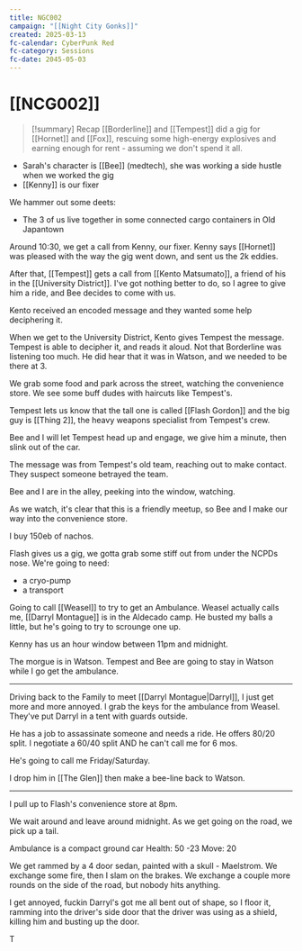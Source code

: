 ```yaml
---
title: NGC002
campaign: "[[Night City Gonks]]"
created: 2025-03-13
fc-calendar: CyberPunk Red
fc-category: Sessions
fc-date: 2045-05-03
---
```

# [[NCG002]]

> [!summary] Recap
>[[Borderline]] and [[Tempest]] did a gig for [[Hornet]] and [[Fox]], rescuing some high-energy explosives and earning enough for rent - assuming we don't spend it all.

- Sarah's character is [[Bee]] (medtech), she was working a side hustle when we worked the gig
- [[Kenny]] is our fixer

We hammer out some deets:

- The 3 of us live together in some connected cargo containers in Old Japantown


Around 10:30, we get a call from Kenny, our fixer. Kenny says [[Hornet]] was pleased with the way the gig went down, and sent us the 2k eddies.

After that, [[Tempest]] gets a call from [[Kento Matsumato]], a friend of his in the [[University District]]. I've got nothing better to do, so I agree to give him a ride, and Bee decides to come with us.

Kento received an encoded message and they wanted some help deciphering it.

When we get to the University District, Kento gives Tempest the message. Tempest is able to decipher it, and reads it aloud. Not that Borderline was listening too much. He did hear that it was in Watson, and we needed to be there at 3.

We grab some food and park across the street, watching the convenience store. We see some buff dudes with haircuts like Tempest's. 

Tempest lets us know that the tall one is called [[Flash Gordon]] and the big guy is [[Thing 2]], the heavy weapons specialist from Tempest's crew.

Bee and I will let Tempest head up and engage, we give him a minute, then slink out of the car. 

The message was from Tempest's old team, reaching out to make contact. They suspect someone betrayed the team.

Bee and I are in the alley, peeking into the window, watching.

As we watch, it's clear that this is a friendly meetup, so Bee and I make our way into the convenience store.

I buy 150eb of nachos.

Flash gives us a gig, we gotta grab some stiff out from under the NCPDs nose. We're going to need:

- a cryo-pump
- a transport

Going to call [[Weasel]] to try to get an Ambulance. Weasel actually calls me, [[Darryl Montague]] is in the Aldecado camp. He busted my balls a little, but he's going to try to scrounge one up.

Kenny has us an hour window between 11pm and midnight.

The morgue is in Watson. Tempest and Bee are going to stay in Watson while I go get the ambulance.

---

Driving back to the Family to meet [[Darryl Montague|Darryl]], I just get more and more annoyed. I grab the keys for the ambulance from Weasel. They've put Darryl in a tent with guards outside. 

He has a job to assassinate someone and needs a ride. He offers 80/20 split. I negotiate a 60/40 split AND he can't call me for 6 mos.

He's going to call me Friday/Saturday.

I drop him in [[The Glen]] then make a bee-line back to Watson.

---

I pull up to Flash's convenience store at 8pm.

We wait around and leave around midnight. As we get going on the road, we pick up a tail.


Ambulance is a compact ground car
Health: 50
 -23
Move: 20

We get rammed by a 4 door sedan, painted with a skull - Maelstrom.
We exchange some fire, then I slam on the brakes. We exchange a couple more rounds on the side of the road, but nobody hits anything.

I get annoyed, fuckin Darryl's got me all  bent out of shape, so I floor it, ramming into the driver's side door that the driver was using as a shield, killing him and busting up the door.

T

